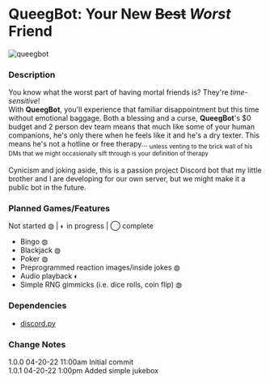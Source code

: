# QueegBot: Your New ~~Best~~ *Worst* Friend
![queegbot](https://user-images.githubusercontent.com/62485172/164296596-c1a3c2dd-98fb-4fa2-af8c-a2bfd13887bf.png)
### Description
You know what the worst part of having mortal friends is? They're _time-sensitive_!<br>
With **QueegBot**, you'll experience that familiar disappointment but this time without emotional baggage. Both a blessing and a curse, **QueegBot**'s $0 budget and 2 person dev team means that much like some of your human companions, he's only there when he feels like it and he's a dry texter. This means he's not a hotline or free therapy... <sub>unless venting to the brick wall of his DMs that we might occasionally sift through is your definition of therapy</sub><br><br>
Cynicism and joking aside, this is a passion project Discord bot that my little brother and I are developing for our own server, but we might make it a public bot in the future.
### Planned Games/Features
Not started ◍ | ◐ in progress | ◯ complete
- Bingo ◍
- Blackjack ◍
- Poker ◍
- Preprogrammed reaction images/inside jokes ◍
- Audio playback ◐
- Simple RNG gimmicks (i.e. dice rolls, coin flip) ◍
### Dependencies
- [discord.py](https://github.com/Rapptz/discord.py)
### Change Notes
1.0.0   04-20-22 11:00am    Initial commit<br>
1.0.1   04-20-22 1:00pm     Added simple jukebox<br>